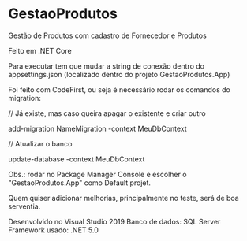 # GestaoProdutos
Gestão de Produtos com cadastro de Fornecedor e Produtos

Feito em .NET Core

Para executar tem que mudar a string de conexão dentro do appsettings.json (localizado dentro do projeto GestaoProdutos.App)

Foi feito com CodeFirst, ou seja é necessário rodar os comandos do migration:

// Já existe, mas caso queira apagar o existente e criar outro

add-migration NameMigration -context MeuDbContext

// Atualizar o banco

update-database -context MeuDbContext

Obs.: rodar no Package Manager Console e escolher o "GestaoProdutos.App" como Default projet.

Quem quiser adicionar melhorias, principalmente no teste, será de boa serventia.

Desenvolvido no Visual Studio 2019
Banco de dados: SQL Server
Framework usado: .NET 5.0
